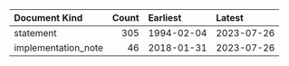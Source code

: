 | Document Kind       |   Count | Earliest   | Latest     |
|:--------------------|--------:|:-----------|:-----------|
| statement           |     305 | 1994-02-04 | 2023-07-26 |
| implementation_note |      46 | 2018-01-31 | 2023-07-26 |